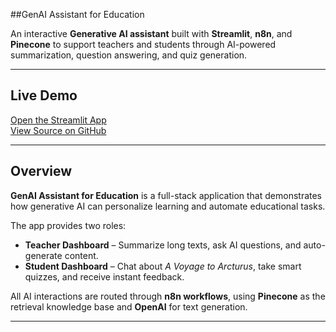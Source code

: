 ##GenAI Assistant for Education

An interactive **Generative AI assistant** built with **Streamlit**, **n8n**, and **Pinecone** to support teachers and students through AI-powered summarization, question answering, and quiz generation.

---

## Live Demo
 [Open the Streamlit App](https://hm2003mk-genaiapp.streamlit.app)  
 [View Source on GitHub](https://github.com/hm2003MK/GenAIapp)

---

## Overview
**GenAI Assistant for Education** is a full-stack application that demonstrates how generative AI can personalize learning and automate educational tasks.

The app provides two roles:
- **Teacher Dashboard** – Summarize long texts, ask AI questions, and auto-generate content.  
- **Student Dashboard** – Chat about *A Voyage to Arcturus*, take smart quizzes, and receive instant feedback.

All AI interactions are routed through **n8n workflows**, using **Pinecone** as the retrieval knowledge base and **OpenAI** for text generation.

---


